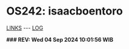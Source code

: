 ---
---

# OS242: isaacboentoro

[LINKS](LINKS/) --- [LOG](TXT/mylog.txt)

<b>
### REV: Wed 04 Sep 2024 10:01:56 WIB
<br>
